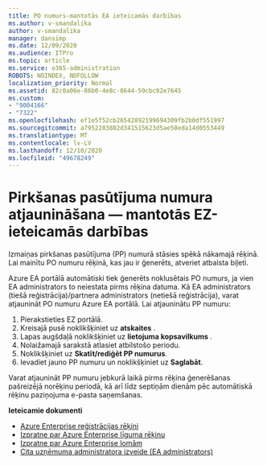 ```yaml
---
title: PO numurs-mantotās EA ieteicamās darbības
ms.author: v-smandalika
author: v-smandalika
manager: dansimp
ms.date: 12/09/2020
ms.audience: ITPro
ms.topic: article
ms.service: o365-administration
ROBOTS: NOINDEX, NOFOLLOW
localization_priority: Normal
ms.assetid: 82c0a06e-86b0-4e8c-8644-59cbc02e7645
ms.custom:
- "9004166"
- "7322"
ms.openlocfilehash: ef1e5f52cb26542892199694309fb2b0df551997
ms.sourcegitcommit: a7952283882d341515623d5ae58eda14d0553449
ms.translationtype: MT
ms.contentlocale: lv-LV
ms.lasthandoff: 12/10/2020
ms.locfileid: "49678249"
---
```

# <a name="update-purchase-order-number---legacy-ea---recommended-steps"></a>Pirkšanas pasūtījuma numura atjaunināšana — mantotās EZ-ieteicamās darbības

Izmaiņas pirkšanas pasūtījuma (PP) numurā stāsies spēkā nākamajā rēķinā. Lai mainītu PO numuru rēķinā, kas jau ir ģenerēts, atveriet atbalsta biļeti. 

Azure EA portālā automātiski tiek ģenerēts noklusētais PO numurs, ja vien EA administrators to neiestata pirms rēķina datuma. Kā EA administrators (tiešā reģistrācija)/partnera administrators (netiešā reģistrācija), varat atjaunināt PO numuru Azure EA portālā. Lai atjauninātu PP numuru:

1. Pierakstieties EZ portālā.
2. Kreisajā pusē noklikšķiniet uz **atskaites** .
3. Lapas augšdaļā noklikšķiniet uz **lietojuma kopsavilkums** .
4. Nolaižamajā sarakstā atlasiet atbilstošo periodu.
5. Noklikšķiniet uz **Skatīt/rediģēt PP numurus**.
6. Ievadiet jauno PP numuru un noklikšķiniet uz **Saglabāt**.

Varat atjaunināt PP numuru jebkurā laikā pirms rēķina ģenerēšanas pašreizējā norēķinu periodā, kā arī līdz septiņām dienām pēc automātiskā rēķinu paziņojuma e-pasta saņemšanas. 

**Ieteicamie dokumenti**

- [Azure Enterprise reģistrācijas rēķini](https://docs.microsoft.com/azure/cost-management-billing/manage/ea-portal-enrollment-invoices) 
- [Izpratne par Azure Enterprise līguma rēķinu](https://docs.microsoft.com/azure/cost-management-billing/understand/review-enterprise-agreement-bill)  
- [Izpratne par Azure Enterprise lomām](https://docs.microsoft.com/azure/cost-management-billing/manage/understand-ea-roles#add-a-new-enterprise-administrator) 
- [Cita uzņēmuma administratora izveide (EA administrators)](https://docs.microsoft.com/azure/cost-management-billing/manage/ea-portal-administration#create-another-enterprise-administrator)
